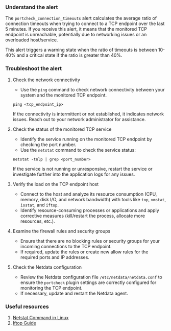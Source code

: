### Understand the alert

The `portcheck_connection_timeouts` alert calculates the average ratio of connection timeouts when trying to connect to a TCP endpoint over the last 5 minutes. If you receive this alert, it means that the monitored TCP endpoint is unreachable, potentially due to networking issues or an overloaded host/service.

This alert triggers a warning state when the ratio of timeouts is between 10-40% and a critical state if the ratio is greater than 40%.

### Troubleshoot the alert

1. Check the network connectivity
   - Use the `ping` command to check network connectivity between your system and the monitored TCP endpoint.
   ```
   ping <tcp_endpoint_ip>
   ```
   If the connectivity is intermittent or not established, it indicates network issues. Reach out to your network administrator for assistance.

2. Check the status of the monitored TCP service
   - Identify the service running on the monitored TCP endpoint by checking the port number.
   - Use the `netstat` command to check the service status:

   ```
   netstat -tnlp | grep <port_number>
   ```
   If the service is not running or unresponsive, restart the service or investigate further into the application logs for any issues.

3. Verify the load on the TCP endpoint host
   - Connect to the host and analyze its resource consumption (CPU, memory, disk I/O, and network bandwidth) with tools like `top`, `vmstat`, `iostat`, and `iftop`.
   - Identify resource-consuming processes or applications and apply corrective measures (kill/restart the process, allocate more resources, etc.).

4. Examine the firewall rules and security groups
   - Ensure that there are no blocking rules or security groups for your incoming connections to the TCP endpoint.
   - If required, update the rules or create new allow rules for the required ports and IP addresses.

5. Check the Netdata configuration
   - Review the Netdata configuration file `/etc/netdata/netdata.conf` to ensure the `portcheck` plugin settings are correctly configured for monitoring the TCP endpoint.
   - If necessary, update and restart the Netdata agent.

### Useful resources

1. [Netstat Command in Linux](https://www.tecmint.com/20-netstat-commands-for-linux-network-management/)
2. [Iftop Guide](https://www.tecmint.com/iftop-linux-network-bandwidth-monitoring-tool/)
